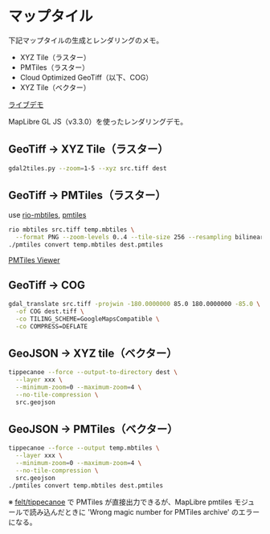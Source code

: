 # マップタイル

下記マップタイルの生成とレンダリングのメモ。

- XYZ Tile（ラスター）
- PMTiles（ラスター）
- Cloud Optimized GeoTiff（以下、COG）
- XYZ Tile（ベクター）

[ライブデモ](https://seotaro.github.io/map-tile/)

MapLibre GL JS（v3.3.0）を使ったレンダリングデモ。

## GeoTiff -> XYZ Tile（ラスター）

```bash
gdal2tiles.py --zoom=1-5 --xyz src.tiff dest
```

## GeoTiff -> PMTiles（ラスター）

use [rio-mbtiles](https://github.com/mapbox/rio-mbtiless), [pmtiles](https://github.com/protomaps/go-pmtiles/releases)

```bash
rio mbtiles src.tiff temp.mbtiles \
  --format PNG --zoom-levels 0..4 --tile-size 256 --resampling bilinear
./pmtiles convert temp.mbtiles dest.pmtiles
```

[PMTiles Viewer](https://protomaps.github.io/PMTiles/)

## GeoTiff -> COG

```bash
gdal_translate src.tiff -projwin -180.0000000 85.0 180.0000000 -85.0 \
  -of COG dest.tiff \
  -co TILING_SCHEME=GoogleMapsCompatible \
  -co COMPRESS=DEFLATE
```

## GeoJSON -> XYZ tile（ベクター）

```bash
tippecanoe --force --output-to-directory dest \
  --layer xxx \
  --minimum-zoom=0 --maximum-zoom=4 \
  --no-tile-compression \
  src.geojson
```

## GeoJSON -> PMTiles（ベクター）

```bash
tippecanoe --force --output temp.mbtiles \
  --layer xxx \
  --minimum-zoom=0 --maximum-zoom=4 \
  --no-tile-compression \
  src.geojson
./pmtiles convert temp.mbtiles dest.pmtiles
```

※ [felt/tippecanoe](https://github.com/felt/tippecanoe) で PMTiles が直接出力できるが、MapLibre pmtiles モジュールで読み込んだときに 'Wrong magic number for PMTiles archive' のエラーになる。
